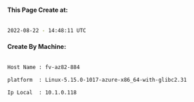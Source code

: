 
   
#### This Page Create at:

```bash

2022-08-22 - 14:48:11 UTC

```

#### Create By Machine:

```bash

Host Name : fv-az82-884

platform  : Linux-5.15.0-1017-azure-x86_64-with-glibc2.31

Ip Local  : 10.1.0.118

```


